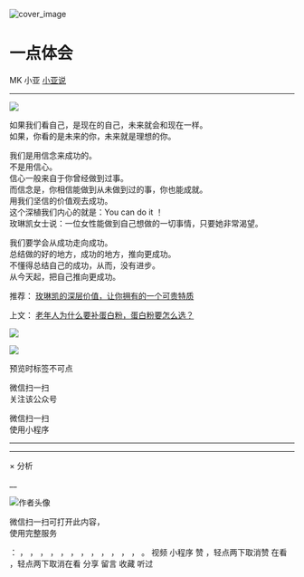 ![cover_image](http://mmbiz.qpic.cn/mmbiz_jpg/A8SKDch4cJF7vibceSj0kic5hBia1lJ0e0CeV0gNIiar03ERrjMm8z3knB2icbfAcF5NhO2Sg4IkTPjpGzV2rsSvic7Q/0?wx_fmt=jpeg)

#  一点体会

MK 小亚  [ 小亚说 ](javascript:void\(0\);)

__ _ _ _ _

![](https://mmbiz.qpic.cn/mmbiz_png/A8SKDch4cJF7vibceSj0kic5hBia1lJ0e0Ctfko9uwnIA6xuw8zCw7perFa8jRZZXc2Y2ibrbSzm2q5aZWKoEU8FGA/640?wx_fmt=png)

  

  

如果我们看自己，是现在的自己，未来就会和现在一样。  
如果，你看的是未来的你，未来就是理想的你。  
  
我们是用信念来成功的。  
不是用信心。  
信心一般来自于你曾经做到过事。  
而信念是，你相信能做到从未做到过的事，你也能成就。  
用我们坚信的价值观去成功。  
这个深植我们内心的就是：You can do it ！  
玫琳凯女士说：一位女性能做到自己想做的一切事情，只要她非常渴望。  
  
我们要学会从成功走向成功。  
总结做的好的地方，成功的地方，推向更成功。  
不懂得总结自己的成功，从而，没有进步。  
从今天起，把自己推向更成功。

  

  

  

推荐： [ 玫琳凯的深层价值，让你拥有的一个可贵特质
](https://mp.weixin.qq.com/s?__biz=MzUxNDAwNTk0MQ==&mid=2247484802&idx=1&sn=2bfaab8bc168459c8e7b7e09ae6fcc3c&scene=21#wechat_redirect)  

上文： [ 老年人为什么要补蛋白粉，蛋白粉要怎么选？
](https://mp.weixin.qq.com/s?__biz=MzUxNDAwNTk0MQ==&mid=2247484820&idx=1&sn=b8f4a58f9ea612039d0fc2952ea9fb3e&scene=21#wechat_redirect)

![](https://mmbiz.qpic.cn/mmbiz_gif/b96CibCt70iaZ7Bia3Wm91cEuWhERXfCYjTia9tf7aMjVBNRETSa2NpGjCV6tyNvgCLos8LBgwEgxcwaIw8zdOsG7A/640?wx_fmt=gif)

![](https://mmbiz.qpic.cn/mmbiz_jpg/A8SKDch4cJEicCnqTxiatgGquhIicZ1wJ1Dth5YOOzoYV7U4N3HmiaO0vVAzjOpBVdtF0gnL632Fc7HqiaDmgveQDEw/640?wx_fmt=jpeg)

  

预览时标签不可点

微信扫一扫  
关注该公众号



微信扫一扫  
使用小程序

****



****



×  分析

__

![作者头像](http://mmbiz.qpic.cn/mmbiz_png/A8SKDch4cJE0KicTMyrVCx3VLqEgic5sJ1V5QeGZTibG9GLZlSCXSj5ByXNkib5PBrZVMkI41KKxgwE1K9gfypUeRg/0?wx_fmt=png)

微信扫一扫可打开此内容，  
使用完整服务

：  ，  ，  ，  ，  ，  ，  ，  ，  ，  ，  ，  ，  。  视频  小程序  赞  ，轻点两下取消赞  在看  ，轻点两下取消在看
分享  留言  收藏  听过

